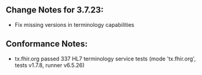 ## Change Notes for 3.7.23:

* Fix missing versions in terminology capabilities

## Conformance Notes:

* tx.fhir.org passed 337 HL7 terminology service tests (mode 'tx.fhir.org', tests v1.7.8, runner v6.5.26)
